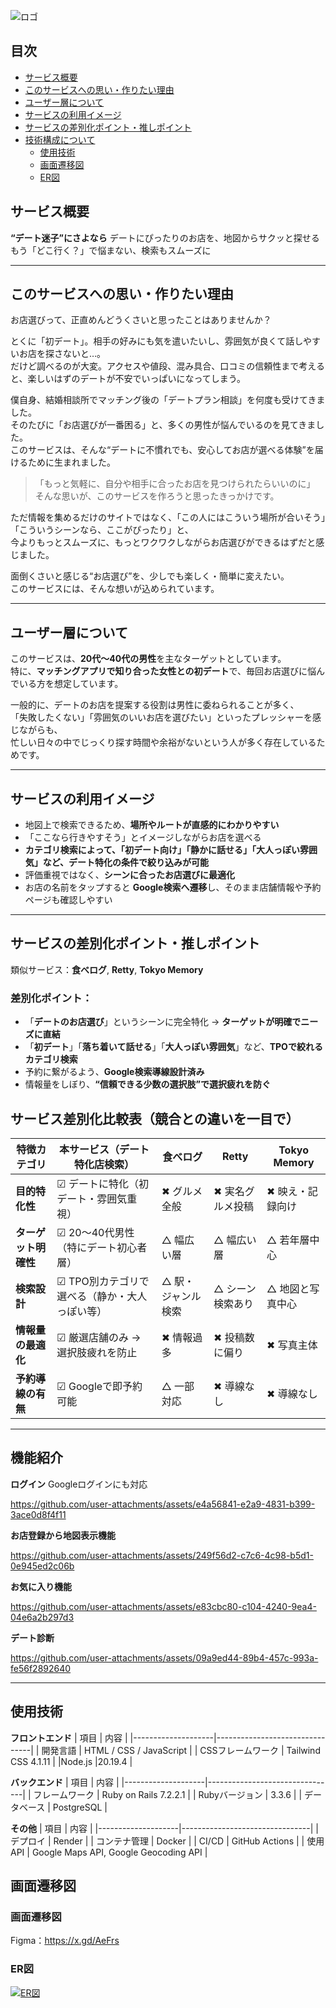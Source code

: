 


![ロゴ](https://i.gyazo.com/1b8d647bcce8f9257823b5de73bddd7d.png)

## 目次
- [サービス概要](#サービス概要)
- [このサービスへの思い・作りたい理由](#このサービスへの思い・作りたい理由)
- [ユーザー層について](#ユーザー層について)
- [サービスの利用イメージ](#サービスの利用イメージ)
- [サービスの差別化ポイント・推しポイント](#サービスの差別化ポイント・推しポイント)
- [技術構成について](#技術構成について)
  - [使用技術](#使用技術)
  - [画面遷移図](#画面遷移図)
  - [ER図](#ER図)

## サービス概要

**“デート迷子”にさよなら**
デートにぴったりのお店を、地図からサクッと探せる
もう「どこ行く？」で悩まない、検索もスムーズに

---

## このサービスへの思い・作りたい理由

お店選びって、正直めんどうくさいと思ったことはありませんか？

とくに「初デート」。相手の好みにも気を遣いたいし、雰囲気が良くて話しやすいお店を探さないと…。  
だけど調べるのが大変。アクセスや値段、混み具合、口コミの信頼性まで考えると、楽しいはずのデートが不安でいっぱいになってしまう。

僕自身、結婚相談所でマッチング後の「デートプラン相談」を何度も受けてきました。  
そのたびに「お店選びが一番困る」と、多くの男性が悩んでいるのを見てきました。  
このサービスは、そんな“デートに不慣れでも、安心してお店が選べる体験”を届けるために生まれました。

> 「もっと気軽に、自分や相手に合ったお店を見つけられたらいいのに」  
> そんな思いが、このサービスを作ろうと思ったきっかけです。

ただ情報を集めるだけのサイトではなく、「この人にはこういう場所が合いそう」「こういうシーンなら、ここがぴったり」と、  
今よりもっとスムーズに、もっとワクワクしながらお店選びができるはずだと感じました。

面倒くさいと感じる“お店選び”を、少しでも楽しく・簡単に変えたい。  
このサービスには、そんな想いが込められています。

---

## ユーザー層について

このサービスは、**20代〜40代の男性**を主なターゲットとしています。  
特に、**マッチングアプリで知り合った女性との初デート**で、毎回お店選びに悩んでいる方を想定しています。

一般的に、デートのお店を提案する役割は男性に委ねられることが多く、  
「失敗したくない」「雰囲気のいいお店を選びたい」といったプレッシャーを感じながらも、  
忙しい日々の中でじっくり探す時間や余裕がないという人が多く存在しているためです。

---

## サービスの利用イメージ

- 地図上で検索できるため、**場所やルートが直感的にわかりやすい**
- 「ここなら行きやすそう」とイメージしながらお店を選べる
- **カテゴリ検索によって、「初デート向け」「静かに話せる」「大人っぽい雰囲気」など、デート特化の条件で絞り込みが可能**
- 評価重視ではなく、**シーンに合ったお店選びに最適化**
- お店の名前をタップすると **Google検索へ遷移**し、そのまま店舗情報や予約ページも確認しやすい

---

## サービスの差別化ポイント・推しポイント

類似サービス：**食べログ**, **Retty**, **Tokyo Memory**

### 差別化ポイント：

- 「**デートのお店選び**」というシーンに完全特化 → **ターゲットが明確でニーズに直結**
- 「**初デート**」「**落ち着いて話せる**」「**大人っぽい雰囲気**」など、**TPOで絞れるカテゴリ検索**
- 予約に繋がるよう、**Google検索導線設計済み**
- 情報量をしぼり、**“信頼できる少数の選択肢”で選択疲れを防ぐ**

## サービス差別化比較表（競合との違いを一目で）

| 特徴カテゴリ            | 本サービス（デート特化店検索）              | 食べログ     | Retty           | Tokyo Memory     |
|------------------------|--------------------------------------------|--------------|------------------|------------------|
| **目的特化性**         | ☑︎ デートに特化（初デート・雰囲気重視）      | ✖︎ グルメ全般 | ✖︎ 実名グルメ投稿 | ✖︎ 映え・記録向け |
| **ターゲット明確性**   | ☑︎ 20〜40代男性（特にデート初心者層）        | △ 幅広い層   | △ 幅広い層       | △ 若年層中心     |
| **検索設計**           | ☑︎ TPO別カテゴリで選べる（静か・大人っぽい等） | △ 駅・ジャンル検索 | △ シーン検索あり | △ 地図と写真中心 |
| **情報量の最適化**     | ☑︎ 厳選店舗のみ → 選択肢疲れを防止          | ✖︎ 情報過多    | ✖︎ 投稿数に偏り   | ✖︎ 写真主体       |
| **予約導線の有無**     | ☑︎ Googleで即予約可能                         | △ 一部対応   | ✖︎ 導線なし        | ✖︎ 導線なし        |

---
## 機能紹介

**ログイン** Googleログインにも対応

https://github.com/user-attachments/assets/e4a56841-e2a9-4831-b399-3ace0d8f4f11

**お店登録から地図表示機能**

https://github.com/user-attachments/assets/249f56d2-c7c6-4c98-b5d1-0e945ed2c06b

**お気に入り機能**

https://github.com/user-attachments/assets/e83cbc80-c104-4240-9ea4-04e6a2b297d3

**デート診断**

https://github.com/user-attachments/assets/09a9ed44-89b4-457c-993a-fe56f2892640

---


## 使用技術

**フロントエンド**
| 項目               | 内容                           |
|--------------------|--------------------------------|
| 開発言語           | HTML / CSS / JavaScript        |
| CSSフレームワーク  | Tailwind CSS 4.1.11            |
|Node.js             |20.19.4                         |

**バックエンド**
| 項目               | 内容                           |
|--------------------|--------------------------------|
| フレームワーク     | Ruby on Rails 7.2.2.1          |
| Rubyバージョン     | 3.3.6                          |
| データベース       | PostgreSQL                     |

**その他**
| 項目               | 内容                           |
|--------------------|--------------------------------|
| デプロイ           | Render           |
| コンテナ管理       | Docker                           |
| CI/CD              | GitHub Actions |
| 使用API            | Google Maps API, Google Geocoding API |


## 画面遷移図

### 画面遷移図
Figma：https://x.gd/AeFrs

### ER図
[![ER図](https://i.gyazo.com/4e0df878fa7b4a2b9b12ed8a78cece3b.png)](https://gyazo.com/4e0df878fa7b4a2b9b12ed8a78cece3b)
